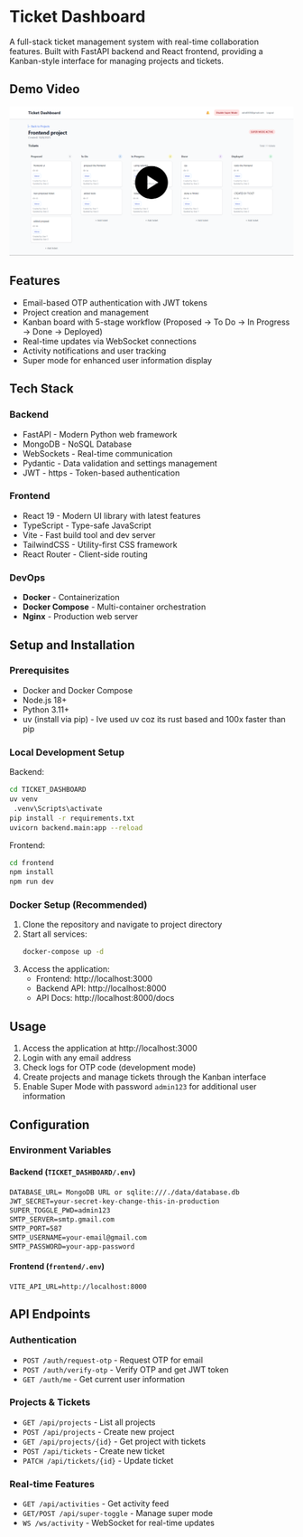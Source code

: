 # Ticket Dashboard

A full-stack ticket management system with real-time collaboration features. Built with FastAPI backend and React frontend, providing a Kanban-style interface for managing projects and tickets.

## Demo Video

[![demo video](https://raw.githubusercontent.com/adityaxxz/ticket-dashboard/main/thumb.png)](https://drive.google.com/file/d/1OgIPNkVw0fyaPDgu-VOZTLTAP71d5M5z/view)

## Features 

- Email-based OTP authentication with JWT tokens
- Project creation and management
- Kanban board with 5-stage workflow (Proposed → To Do → In Progress → Done → Deployed)
- Real-time updates via WebSocket connections
- Activity notifications and user tracking
- Super mode for enhanced user information display

## Tech Stack

### Backend
- FastAPI - Modern Python web framework
- MongoDB - NoSQL Database
- WebSockets - Real-time communication
- Pydantic - Data validation and settings management
- JWT - https - Token-based authentication

### Frontend
- React 19 - Modern UI library with latest features
- TypeScript - Type-safe JavaScript
- Vite - Fast build tool and dev server
- TailwindCSS - Utility-first CSS framework
- React Router - Client-side routing

### DevOps
- **Docker** - Containerization
- **Docker Compose** - Multi-container orchestration  
- **Nginx** - Production web server

## Setup and Installation

### Prerequisites
- Docker and Docker Compose
- Node.js 18+
- Python 3.11+
- uv (install via pip) - Ive used uv coz its rust based and 100x faster than pip


### Local Development Setup

Backend:
```bash
cd TICKET_DASHBOARD
uv venv
 .venv\Scripts\activate
pip install -r requirements.txt
uvicorn backend.main:app --reload
```

Frontend:
```bash
cd frontend
npm install
npm run dev
```

### Docker Setup (Recommended)

1. Clone the repository and navigate to project directory
2. Start all services:
   ```bash
   docker-compose up -d
   ```
3. Access the application:
   - Frontend: http://localhost:3000
   - Backend API: http://localhost:8000
   - API Docs: http://localhost:8000/docs

## Usage

1. Access the application at http://localhost:3000
2. Login with any email address
3. Check logs for OTP code (development mode)
4. Create projects and manage tickets through the Kanban interface
5. Enable Super Mode with password `admin123` for additional user information

## Configuration

### Environment Variables

#### Backend (`TICKET_DASHBOARD/.env`)
```env
DATABASE_URL= MongoDB URL or sqlite:///./data/database.db
JWT_SECRET=your-secret-key-change-this-in-production
SUPER_TOGGLE_PWD=admin123
SMTP_SERVER=smtp.gmail.com
SMTP_PORT=587
SMTP_USERNAME=your-email@gmail.com
SMTP_PASSWORD=your-app-password
```

#### Frontend (`frontend/.env`)
```env
VITE_API_URL=http://localhost:8000
```


## API Endpoints

### Authentication
- `POST /auth/request-otp` - Request OTP for email
- `POST /auth/verify-otp` - Verify OTP and get JWT token
- `GET /auth/me` - Get current user information

### Projects & Tickets
- `GET /api/projects` - List all projects
- `POST /api/projects` - Create new project
- `GET /api/projects/{id}` - Get project with tickets
- `POST /api/tickets` - Create new ticket
- `PATCH /api/tickets/{id}` - Update ticket

### Real-time Features
- `GET /api/activities` - Get activity feed
- `GET/POST /api/super-toggle` - Manage super mode
- `WS /ws/activity` - WebSocket for real-time updates
